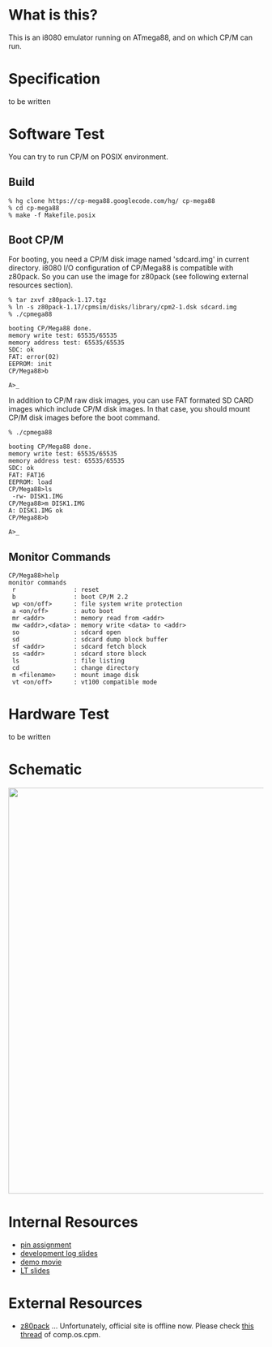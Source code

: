 # What is this?
This is an i8080 emulator running on ATmega88, and on which CP/M can run.

# Specification
to be written

# Software Test
You can try to run CP/M on POSIX environment.

## Build
```
% hg clone https://cp-mega88.googlecode.com/hg/ cp-mega88
% cd cp-mega88
% make -f Makefile.posix
```

## Boot CP/M
For booting, you need a CP/M disk image named 'sdcard.img' in current directory. i8080 I/O configuration of CP/Mega88 is compatible with z80pack. So you can use the image for z80pack (see following external resources section).
```
% tar zxvf z80pack-1.17.tgz
% ln -s z80pack-1.17/cpmsim/disks/library/cpm2-1.dsk sdcard.img
% ./cpmega88

booting CP/Mega88 done.
memory write test: 65535/65535
memory address test: 65535/65535
SDC: ok
FAT: error(02)
EEPROM: init
CP/Mega88>b

A>_
```
In addition to CP/M raw disk images, you can use FAT formated SD CARD images which include CP/M disk images. In that case, you should mount CP/M disk images before the boot command.
```
% ./cpmega88

booting CP/Mega88 done.
memory write test: 65535/65535
memory address test: 65535/65535
SDC: ok
FAT: FAT16
EEPROM: load
CP/Mega88>ls
 -rw- DISK1.IMG
CP/Mega88>m DISK1.IMG
A: DISK1.IMG ok
CP/Mega88>b

A>_
```

## Monitor Commands
```
CP/Mega88>help
monitor commands
 r                : reset
 b                : boot CP/M 2.2
 wp <on/off>      : file system write protection
 a <on/off>       : auto boot
 mr <addr>        : memory read from <addr>
 mw <addr>,<data> : memory write <data> to <addr>
 so               : sdcard open
 sd               : sdcard dump block buffer
 sf <addr>        : sdcard fetch block
 ss <addr>        : sdcard store block
 ls               : file listing
 cd               : change directory
 m <filename>     : mount image disk
 vt <on/off>      : vt100 compatible mode
```

# Hardware Test
to be written

# Schematic
<a href="http://cp-mega88.googlecode.com/files/mega88_sch.png"><img src="http://cp-mega88.googlecode.com/files/mega88_sch.png" width="800"/></a>

# Internal Resources
 * [pin assignment](http://code.google.com/p/cp-mega88/wiki/Hardware)
 * [development log slides](https://docs.google.com/present/view?id=d6f82bz_5n23p4jc6)
 * [demo movie](http://www.sprasia.com/channel/toyoshim/20100127012926.html)
 * [LT slides](http://prezi.com/jgletspfbwa3/cpmega88/)
# External Resources
 * [z80pack](http://www.unix4fun.org/z80pack/) ... Unfortunately, official site is offline now. Please check [this thread](http://groups.google.com/group/comp.os.cpm/browse_thread/thread/5c4e450309d661c4) of comp.os.cpm.
